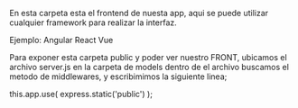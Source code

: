 En esta carpeta esta el frontend de nuesta app, aqui se puede utilizar cualquier framework 
para realizar la interfaz.

Ejemplo: 
    Angular
    React
    Vue

Para exponer esta carpeta public y poder ver nuestro FRONT, ubicamos el archivo server.js en la carpeta de models dentro de el archivo buscamos el metodo de middlewares, y escribimimos la siguiente linea;

this.app.use( express.static('public') );
    